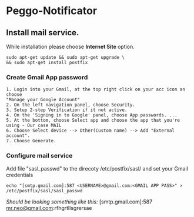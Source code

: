 # Peggo-Notificator
## Install mail service.

While installation please choose **Internet Site** option.
```shell
sudo apt-get update && sudo apt-get upgrade \
&& sudo apt-get install postfix
```
### Create Gmail App password
```
1. Login into your Gmail, at the top right click on your acc icon an choose
"Manage your Google Account" 
2. On the left navigation panel, choose Security.
3. Setup 2-step Verification if it not active.
4. On the 'Signing in to Google' panel, choose App passwords. ... 
5. At the bottom, choose Select app and choose the app that you're using - Our case MAIL
6. Choose Select device --> Other(Custom name) --> Add "External account".
7. Choose Generate.
```
### Configure mail service
Add file "sasl_passwd" to the direcoty /etc/postfix/sasl/ and set your Gmail credentials
```
echo "[smtp.gmail.com]:587 <USERNAME>@gmail.com:<GMAIL APP PASS>" > /etc/postfix/sasl/sasl_passwd
```
*Should be looking something like this:*
[smtp.gmail.com]:587 mr.neo@gmail.com:rfhgrtllsgrersae
